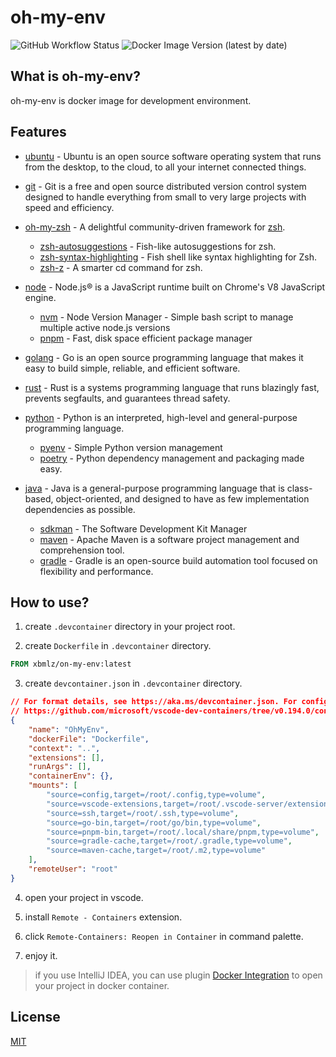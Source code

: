 # oh-my-env

![GitHub Workflow Status](https://img.shields.io/github/actions/workflow/status/xbmlz/oh-my-env/release.yml?style=flat-square)
![Docker Image Version (latest by date)](https://img.shields.io/docker/v/xbmlz/oh-my-env?style=flat-square)

## What is oh-my-env?

oh-my-env is docker image for development environment.

## Features

- [ubuntu](https://ubuntu.com/) - Ubuntu is an open source software operating system that runs from the desktop, to the cloud, to all your internet connected things.

- [git](https://git-scm.com/) - Git is a free and open source distributed version control system designed to handle everything from small to very large projects with speed and efficiency.

- [oh-my-zsh](https://ohmyz.sh/) - A delightful community-driven framework for [zsh](http://www.zsh.org/).
    - [zsh-autosuggestions](https://github.com/zsh-users/zsh-autosuggestions) - Fish-like autosuggestions for zsh.
    - [zsh-syntax-highlighting](https://github.com/zsh-users/zsh-syntax-highlighting) - Fish shell like syntax highlighting for Zsh.
    - [zsh-z](https://github.com/agkozak/zsh-z) - A smarter cd command for zsh.

- [node](https://nodejs.org/zh-cn/) - Node.js® is a JavaScript runtime built on Chrome's V8 JavaScript engine.
    - [nvm](https://github.com/nvm-sh/nvm) - Node Version Manager - Simple bash script to manage multiple active node.js versions
    - [pnpm](https://pnpm.js.org/) - Fast, disk space efficient package manager

- [golang](https://go.dev/) - Go is an open source programming language that makes it easy to build simple, reliable, and efficient software.

- [rust](https://www.rust-lang.org/) - Rust is a systems programming language that runs blazingly fast, prevents segfaults, and guarantees thread safety.

- [python](https://www.python.org/) - Python is an interpreted, high-level and general-purpose programming language.
    - [pyenv](https://github.com/pyenv/pyenv) - Simple Python version management
    - [poetry](https://python-poetry.org/) - Python dependency management and packaging made easy.

- [java](https://www.java.com/) - Java is a general-purpose programming language that is class-based, object-oriented, and designed to have as few implementation dependencies as possible.
    - [sdkman](https://sdkman.io/) - The Software Development Kit Manager
    - [maven](https://maven.apache.org/) - Apache Maven is a software project management and comprehension tool.
    - [gradle](https://gradle.org/) - Gradle is an open-source build automation tool focused on flexibility and performance.

## How to use?

1. create `.devcontainer` directory in your project root.

2. create `Dockerfile` in `.devcontainer` directory.

```Dockerfile
FROM xbmlz/on-my-env:latest
```

3. create `devcontainer.json` in `.devcontainer` directory.

```json
// For format details, see https://aka.ms/devcontainer.json. For config options, see the README at:
// https://github.com/microsoft/vscode-dev-containers/tree/v0.194.0/containers/docker-existing-dockerfile
{
    "name": "OhMyEnv",
    "dockerFile": "Dockerfile",
    "context": "..",
    "extensions": [],
    "runArgs": [],
    "containerEnv": {},
    "mounts": [
        "source=config,target=/root/.config,type=volume",
        "source=vscode-extensions,target=/root/.vscode-server/extensions,type=volume",
        "source=ssh,target=/root/.ssh,type=volume",
        "source=go-bin,target=/root/go/bin,type=volume",
        "source=pnpm-bin,target=/root/.local/share/pnpm,type=volume",
        "source=gradle-cache,target=/root/.gradle,type=volume",
        "source=maven-cache,target=/root/.m2,type=volume"
    ],
    "remoteUser": "root"
}
```

4. open your project in vscode.

5. install `Remote - Containers` extension.

6. click `Remote-Containers: Reopen in Container` in command palette.

7. enjoy it.

> if you use IntelliJ IDEA, you can use plugin [Docker Integration](https://plugins.jetbrains.com/plugin/7724-docker-integration) to open your project in docker container.

## License

[MIT](LICENSE)